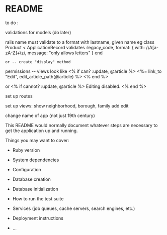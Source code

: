 # README

to do :

validations for models (do later)

rails name must validate to a format with lastname, given name eg
    class Product < ApplicationRecord
      validates :legacy_code, format: { with: /\A[a-zA-Z]+\z/,
        message: "only allows letters" }
    end

    or -- create "display" method

permissions -- views look like
<% if can? :update, @article %>
  <%= link_to "Edit", edit_article_path(@article) %>
<% end %>

  or
<% if cannot? :update, @article %>
  Editing disabled.
<% end %>


set up routes

set up views:
  show neighborhood, borough, family
  add
  edit

change name of app (not just 19th century)

This README would normally document whatever steps are necessary to get the
application up and running.

Things you may want to cover:

* Ruby version

* System dependencies

* Configuration

* Database creation

* Database initialization

* How to run the test suite

* Services (job queues, cache servers, search engines, etc.)

* Deployment instructions

* ...
